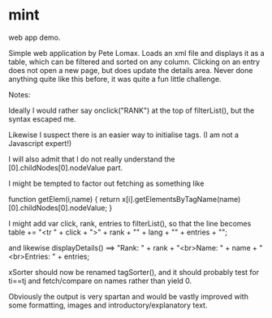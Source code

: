 # mint
web app demo.

Simple web application by Pete Lomax.
Loads an xml file and displays it as a table, which can be filtered and sorted on any column.
Clicking on an entry does not open a new page, but does update the details area.
Never done anything quite like this before, it was quite a fun little challenge.

Notes:

Ideally I would rather say onclick("RANK") at the top of filterList(), but the syntax escaped me.

Likewise I suspect there is an easier way to initialise tags. (I am not a Javascript expert!)

I will also admit that I do not really understand the [0].childNodes[0].nodeValue part.

I might be tempted to factor out fetching as something like

function getElem(i,name) {
  return x[i].getElementsByTagName(name)[0].childNodes[0].nodeValue;
}

I might add var click, rank, entries to filterList(), so that the line becomes
  table += "<tr " + click + "><td>" + rank + "</td><td>" + lang + "</td><td>" + entries + "</td></tr>";

and likewise displayDetails() ==> "Rank: " + rank + "&lt;br&gt;Name: " + name + "&lt;br&gt;Entries: " + entries;

xSorter should now be renamed tagSorter(), and it should probably test for ti==tj and fetch/compare 
on names rather than yield 0.

Obviously the output is very spartan and would be vastly improved with some formatting, images and
introductory/explanatory text.

